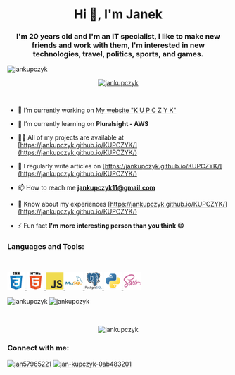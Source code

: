 <h1 align="center">Hi 👋, I'm Janek</h1>
<h3 align="center">I'm 20 years old and I'm an IT specialist, I like to make new friends and work with them, I'm interested in new technologies, travel, politics, sports, and games.</h3>

<p align="left"> <img src="https://komarev.com/ghpvc/?username=jankupczyk&label=Profile%20views&color=0e75b6&style=flat" alt="jankupczyk" /> </p>

<p align="center" style="clear: both;"> <a href="https://github.com/ryo-ma/github-profile-trophy"><img src="https://github-profile-trophy.vercel.app/?username=jankupczyk&theme=dracula&row=7" alt="jankupczyk" /></a> </p>
<br>

- 🔭 I’m currently working on [My website "K U P C Z Y K"](https://github.com/jankupczyk/KUPCZYK)

- 🌱 I’m currently learning on **Pluralsight - AWS**

- 👨‍💻 All of my projects are available at [https://jankupczyk.github.io/KUPCZYK/](https://jankupczyk.github.io/KUPCZYK/)

- 📝 I regularly write articles on [https://jankupczyk.github.io/KUPCZYK/](https://jankupczyk.github.io/KUPCZYK/)

- 📫 How to reach me **jankupczyk11@gmail.com**

- 📄 Know about my experiences [https://jankupczyk.github.io/KUPCZYK/](https://jankupczyk.github.io/KUPCZYK/)

- ⚡ Fun fact **I'm more interesting person than you think 😉**

<h3 align="left">Languages and Tools:</h3>
<br>
<p align="left"> <a href="https://www.w3schools.com/css/" target="_blank"> <img src="https://raw.githubusercontent.com/devicons/devicon/master/icons/css3/css3-original-wordmark.svg" alt="css3" width="40" height="40"/> </a> <a href="https://www.w3.org/html/" target="_blank"> <img src="https://raw.githubusercontent.com/devicons/devicon/master/icons/html5/html5-original-wordmark.svg" alt="html5" width="40" height="40"/> </a> <a href="https://developer.mozilla.org/en-US/docs/Web/JavaScript" target="_blank"> <img src="https://raw.githubusercontent.com/devicons/devicon/master/icons/javascript/javascript-original.svg" alt="javascript" width="40" height="40"/> </a> <a href="https://www.mysql.com/" target="_blank"> <img src="https://raw.githubusercontent.com/devicons/devicon/master/icons/mysql/mysql-original-wordmark.svg" alt="mysql" width="40" height="40"/> </a> <a href="https://www.postgresql.org" target="_blank"> <img src="https://raw.githubusercontent.com/devicons/devicon/master/icons/postgresql/postgresql-original-wordmark.svg" alt="postgresql" width="40" height="40"/> </a> <a href="https://www.python.org" target="_blank"> <img src="https://raw.githubusercontent.com/devicons/devicon/master/icons/python/python-original.svg" alt="python" width="40" height="40"/> </a> <a href="https://sass-lang.com" target="_blank"> <img src="https://raw.githubusercontent.com/devicons/devicon/master/icons/sass/sass-original.svg" alt="sass" width="40" height="40"/> </a> </p>

<p><img align="center" src="https://github-readme-stats.vercel.app/api?username=jankupczyk&show_icons=true&locale=en" alt="jankupczyk" />
   <img align="center" src="https://github-readme-streak-stats.herokuapp.com/?user=jankupczyk&" alt="jankupczyk" />
</p>
<br>
<p align="center"><img align="center" src="https://github-readme-stats.vercel.app/api/top-langs?username=jankupczyk&show_icons=true&locale=en&layout=compact" alt="jankupczyk" /></p>

<p align="right">  
<h3 align="left">Connect with me:</h3>
<p align="left">
<a href="https://twitter.com/jan57965221" target="blank"><img align="center" src="https://raw.githubusercontent.com/rahuldkjain/github-profile-readme-generator/master/src/images/icons/Social/twitter.svg" alt="jan57965221" height="30" width="40" /></a>
<a href="https://linkedin.com/in/jan-kupczyk-0ab483201" target="blank"><img align="center" src="https://raw.githubusercontent.com/rahuldkjain/github-profile-readme-generator/master/src/images/icons/Social/linked-in-alt.svg" alt="jan-kupczyk-0ab483201" height="30" width="40" /></a>
</p> 
</p>
